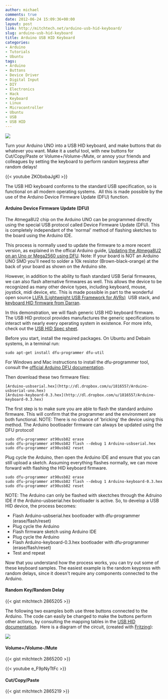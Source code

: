 ```yaml
---
author: michael
comments: true
date: 2012-06-24 15:09:36+00:00
layout: post
link: http://mitchtech.net/arduino-usb-hid-keyboard/
slug: arduino-usb-hid-keyboard
title: Arduino USB HID Keyboard
categories:
- Arduino
- Tutorials
- Ubuntu
tags:
- Arduino
- Buttons
- Device Driver
- Digital Input
- DIY
- Electronics
- Hack
- Keyboard
- Linux
- Microcontroller
- Ubuntu
- USB
- USB HID
---
```


[![](http://mitchtech.net/wp-content/uploads/2012/06/arduino-usb-keyboard-300x248.png)](http://mitchtech.net/arduino-usb-hid-keyboard/arduino-usb-keyboard/)

Turn your Arduino UNO into a USB HID keyboard, and make buttons that do whatever you want. Make it a useful tool, with new buttons for Cut/Copy/Paste or Volume+/Volume-/Mute, or annoy your friends and colleagues by setting the keyboard to perform random keypress after random delays!

{{< youtube ZKObxbaJgKI >}}

The USB HID keyboard conforms to the standard USB specification, so is functional on all modern operating systems.  All this is made possible by the use of the Arduino Device Firmware Update (DFU) function.

#### Arduino Device Firmware Update (DFU)

The Atmega8U2 chip on the Arduino UNO can be programmed directly using the special USB protocol called Device Firmware Update (DFU). This is completely independant of the 'normal' method of flashing sketches to the board using the Arduino IDE.

This process is normally used to update the firmware to a more recent version, as explained in the offical Arduino guide, [Updating the Atmega8U2 on an Uno or Mega2560 using DFU](http://arduino.cc/en/Hacking/DFUProgramming8U2). Note: If your board is NOT an Arduino UNO SMD you'll need to solder a 10k resistor (Brown-black-orange) at the back of your board as shown on the Arduino site.

However, in addition to the ability to flash standard USB Serial firmwares, we can also flash alternative firmwares as well. This allows the device to be recognized as many other device types, including keyboard, mouse, joystick, midi device, etc. This is made possible in part to the wonderful open source [LUFA (Lightweight USB Framework for AVRs)](http://www.fourwalledcubicle.com/LUFA.php)  USB stack, and [keyboard HID firmware from Darran](http://hunt.net.nz/users/darran/weblog/b3029/Arduino_UNO_Keyboard_HID_version_03.html).

In this demonstration, we will flash generic USB HID keyboard firmware. The USB HID protocol provides manufactures the generic specifications to interact with nearly every operating system in existence. For more info, check out the [USB HID Spec sheet](http://www.usb.org/developers/devclass_docs/Hut1_11.pdf).

Before you start, install the required packages. On Ubuntu and Debain systems, in a terminal run:

```
sudo apt-get install dfu-programmer dfu-util
```

For Windows and Mac instructions to install the dfu-programmer tool, consult the [official Arduino DFU documentation](http://arduino.cc/en/Hacking/DFUProgramming8U2).

Then download these two firmware files:

```
[Arduino-usbserial.hex](http://dl.dropbox.com/u/1816557/Arduino-usbserial-uno.hex)
[Arduino-keyboard-0.3.hex](http://dl.dropbox.com/u/1816557/Arduino-keyboard-0.3.hex)
```

The first step is to make sure you are able to flash the standard arduino firmware. This will confirm that the programmer and the environment are both functional. NOTE: There is no chance of 'bricking' the device using this method. The Arduino bootloader firmware can always be updated using the DFU protocol!

```
sudo dfu-programmer at90usb82 erase
sudo dfu-programmer at90usb82 flash --debug 1 Arduino-usbserial.hex
sudo dfu-programmer at90usb82 reset
```

Plug cycle the Arduino, then open the Arduino IDE and ensure that you can still upload a sketch. Assuming everything flashes normally, we can move forward with flashing the HID keyboard firmware.

```
sudo dfu-programmer at90usb82 erase
sudo dfu-programmer at90usb82 flash --debug 1 Arduino-keyboard-0.3.hex
sudo dfu-programmer at90usb82 reset
```

NOTE: The Arduino can only be flashed with skectches through the Adruino IDE if the Arduino-usbserial.hex bootloader is active. So, to develop a USB HID device, the process becomes:

* Flash Arduino-usbserial.hex bootloader with dfu-programmer (erase/flash/reset)
* Plug cycle the Arduino
* Flash firmware sketch using Arduino IDE
* Plug cycle the Arduino
* Flash Arduino-keyboard-0.3.hex bootloader with dfu-programmer (erase/flash/reset)
* Test and repeat

Now that you understand how the process works, you can try out some of these keyboard samples. The easiest example is the random keypress with random delays, since it doesn't require any components connected to the Arduino.

#### Random Key/Random Delay

{{< gist mitchtech 2865205 >}}

The following two examples both use three buttons connected to the Arduino. The code can easily be changed to make the buttons perform other actions, by consulting the mapping tables in the [USB HID documentation](http://www.usb.org/developers/devclass_docs/Hut1_11.pdf).  Here is a diagram of the circuit, (created with [Fritzing](http://fritzing.org/)):

[![](http://mitchtech.net/wp-content/uploads/2012/06/arduino_3button.png)](http://mitchtech.net/arduino-usb-hid-keyboard/arduino_3button/)

#### Volume+/Volume-/Mute

{{< gist mitchtech 2865200 >}}

{{< youtube e_F9pNyTtFc >}}

#### Cut/Copy/Paste

{{< gist mitchtech 2865219 >}}

